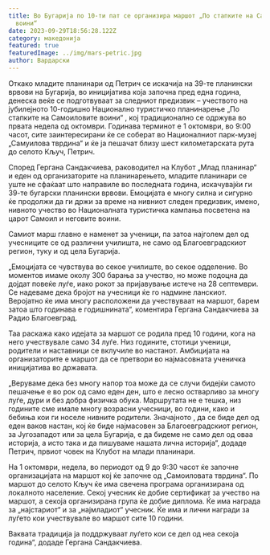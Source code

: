 ```yaml
---
title: Во Бугариja по 10-ти пат се организира маршот „По стапките на Самоиловите
  воини“
date: 2023-09-29T18:56:28.122Z
category: македонија
featured: true
featuredImage: ../img/mars-petric.jpg
author: Вардарски
---
```

<!--StartFragment-->

Откако младите планинари од Петрич се искачија на 39-те планински врвови на Бугарија, во иницијатива која започна пред една година, денеска веќе се подготвуваат за следниот предизвик – учеството на јубилејното 10-годишно Национално туристичко планинарење „По стапките на Самоиловите воини“ , кој традиционално се одржува во првата недела од октомври. Годинава терминот е 1 октомври, во 9:00 часот, сите заинтересирани ќе се соберат во Националниот парк-музеј „Самуилова тврдина“ и ќе ја пешачат близу шест километарската рута до селото Кључ, Петрич.

Според Гергана Сандакчиева, раководител на Клубот „Млад планинар“ и еден од организаторите на планинарењето, младите планинари се уште не сфаќаат што направиле во последната година, искачувајќи ги 39-те бугарски планински врвови. Емоцијата е многу силна и сигурно ќе продолжи да ги држи за време на нивниот следен предизвик, имено, нивното учество во Националната туристичка кампања посветена на царот Самоил и неговите воини.

Самиот марш главно е наменет за ученици, па затоа најголем дел од учесниците се од различни училишта, не само од Благоевградскиот регион, туку и од цела Бугарија.

„Емоцијата се чувствува во секое училиште, во секое одделение. Во моментов имаме околу 300 барања за учество, но може подоцна да дојдат повеќе луѓе, иако рокот за пријавување истече на 28 септември. Се надеваме дека бројот на учесници ќе го надмине ланскиот. Веројатно ќе има многу расположени да учествуваат на маршот, барем затоа што годинава е годишнината“, коментира Гергана Сандакчиева за Радио Благоевград.

Таа раскажа како идејата за маршот се родила пред 10 години, кога на него учествувале само 34 луѓе. Низ годините, стотици ученици, родители и наставници се вклучиле во настанот. Амбицијата на организаторите е маршот да се претвори во најмасовната ученичка иницијатива во државата.

„Веруваме дека без многу напор тоа може да се случи бидејќи самото пешачење е во рок од само еден ден, што е лесно остварливо за многу луѓе, дури и без добра физичка обука. Маршрутата не е тешка, низ годините сме имале многу возрасни учесници, во години, како и бебиња кои ги носеле нивните родители. Значајното , да се биде дел од еден ваков настан, кој ќе биде најмасовен за Благоевградскиот регион, за Југозападот или за цела Бугарија, е да бидеме не само дел од оваа историја, а исто така и да пишуваме нашата лична историја“, додаде Петрич, првиот човек на Клубот на млади планинари.

На 1 октомври, недела, во периодот од 9 до 9:30 часот ќе започне организацијата на маршот кој ќе започне од „Самоиловата тврдина“. По маршот до селото Кључ ќе има свечена програма организирана од локалното население. Секој учесник ќе добие сертификат за учество на маршот, а секоја организирана група ќе добие диплома. Ќе има награда за „најстариот“ и за „најмладиот“ учесник. Ќе има и лични награди за луѓето кои учествувале во маршот сите 10 години.

Ваквата традиција ја поддржуваат луѓето кои се дел од неа секоја година“, додаде Гергана Сандакчиева.

<!--EndFragment-->